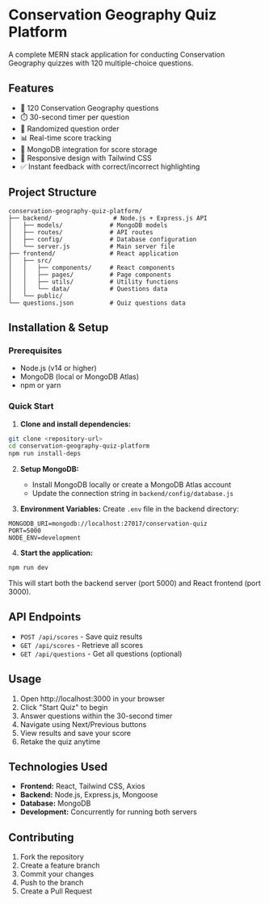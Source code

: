 # Conservation Geography Quiz Platform

A complete MERN stack application for conducting Conservation Geography quizzes with 120 multiple-choice questions.

## Features

- 🎯 120 Conservation Geography questions
- ⏱️ 30-second timer per question
- 🔀 Randomized question order
- 📊 Real-time score tracking
- 💾 MongoDB integration for score storage
- 📱 Responsive design with Tailwind CSS
- ✅ Instant feedback with correct/incorrect highlighting

## Project Structure

```
conservation-geography-quiz-platform/
├── backend/                 # Node.js + Express.js API
│   ├── models/             # MongoDB models
│   ├── routes/             # API routes
│   ├── config/             # Database configuration
│   └── server.js           # Main server file
├── frontend/               # React application
│   ├── src/
│   │   ├── components/     # React components
│   │   ├── pages/          # Page components
│   │   ├── utils/          # Utility functions
│   │   └── data/           # Questions data
│   └── public/
└── questions.json          # Quiz questions data
```

## Installation & Setup

### Prerequisites
- Node.js (v14 or higher)
- MongoDB (local or MongoDB Atlas)
- npm or yarn

### Quick Start

1. **Clone and install dependencies:**
```bash
git clone <repository-url>
cd conservation-geography-quiz-platform
npm run install-deps
```

2. **Setup MongoDB:**
   - Install MongoDB locally or create a MongoDB Atlas account
   - Update the connection string in `backend/config/database.js`

3. **Environment Variables:**
   Create `.env` file in the backend directory:
```
MONGODB_URI=mongodb://localhost:27017/conservation-quiz
PORT=5000
NODE_ENV=development
```

4. **Start the application:**
```bash
npm run dev
```

This will start both the backend server (port 5000) and React frontend (port 3000).

## API Endpoints

- `POST /api/scores` - Save quiz results
- `GET /api/scores` - Retrieve all scores
- `GET /api/questions` - Get all questions (optional)

## Usage

1. Open http://localhost:3000 in your browser
2. Click "Start Quiz" to begin
3. Answer questions within the 30-second timer
4. Navigate using Next/Previous buttons
5. View results and save your score
6. Retake the quiz anytime

## Technologies Used

- **Frontend:** React, Tailwind CSS, Axios
- **Backend:** Node.js, Express.js, Mongoose
- **Database:** MongoDB
- **Development:** Concurrently for running both servers

## Contributing

1. Fork the repository
2. Create a feature branch
3. Commit your changes
4. Push to the branch
5. Create a Pull Request